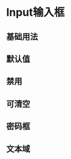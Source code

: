 # Input输入框

## 基础用法
<demo src="./basic.vue" desc="当 type 为 input 时可以不写,默认为 input"></demo>

## 默认值
<demo src="./defaultValue.vue" desc="value 属性可以提供一个初始化的默认值"></demo>

## 禁用
<demo src="./disabled.vue" desc="通过 disabled 属性指定是否禁用"></demo>

## 可清空
<demo src="./clearable.vue" desc="使用 clearable 属性即可得到一个可清空的输入框,默认为true"></demo>

## 密码框
<demo src="./password.vue" desc="当 type 为 password 时,使用 showPassword 属性即可得到一个可切换显示隐藏的密码框"></demo>

## 文本域
<demo src="./textarea.vue" desc="当 type 为 textarea 时即可得到一个文本域"></demo>
